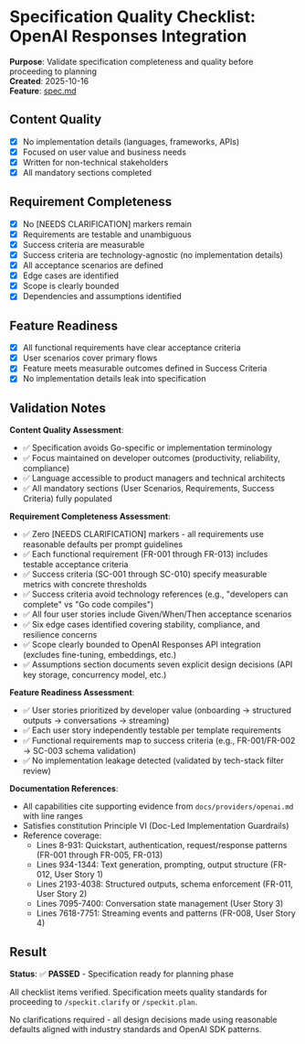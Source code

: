 # Specification Quality Checklist: OpenAI Responses Integration

**Purpose**: Validate specification completeness and quality before proceeding to planning  
**Created**: 2025-10-16  
**Feature**: [spec.md](../spec.md)

## Content Quality

- [x] No implementation details (languages, frameworks, APIs)
- [x] Focused on user value and business needs
- [x] Written for non-technical stakeholders
- [x] All mandatory sections completed

## Requirement Completeness

- [x] No [NEEDS CLARIFICATION] markers remain
- [x] Requirements are testable and unambiguous
- [x] Success criteria are measurable
- [x] Success criteria are technology-agnostic (no implementation details)
- [x] All acceptance scenarios are defined
- [x] Edge cases are identified
- [x] Scope is clearly bounded
- [x] Dependencies and assumptions identified

## Feature Readiness

- [x] All functional requirements have clear acceptance criteria
- [x] User scenarios cover primary flows
- [x] Feature meets measurable outcomes defined in Success Criteria
- [x] No implementation details leak into specification

## Validation Notes

**Content Quality Assessment**:
- ✅ Specification avoids Go-specific or implementation terminology
- ✅ Focus maintained on developer outcomes (productivity, reliability, compliance)
- ✅ Language accessible to product managers and technical architects
- ✅ All mandatory sections (User Scenarios, Requirements, Success Criteria) fully populated

**Requirement Completeness Assessment**:
- ✅ Zero [NEEDS CLARIFICATION] markers - all requirements use reasonable defaults per prompt guidelines
- ✅ Each functional requirement (FR-001 through FR-013) includes testable acceptance criteria
- ✅ Success criteria (SC-001 through SC-010) specify measurable metrics with concrete thresholds
- ✅ Success criteria avoid technology references (e.g., "developers can complete" vs "Go code compiles")
- ✅ All four user stories include Given/When/Then acceptance scenarios
- ✅ Six edge cases identified covering stability, compliance, and resilience concerns
- ✅ Scope clearly bounded to OpenAI Responses API integration (excludes fine-tuning, embeddings, etc.)
- ✅ Assumptions section documents seven explicit design decisions (API key storage, concurrency model, etc.)

**Feature Readiness Assessment**:
- ✅ User stories prioritized by developer value (onboarding → structured outputs → conversations → streaming)
- ✅ Each user story independently testable per template requirements
- ✅ Functional requirements map to success criteria (e.g., FR-001/FR-002 → SC-003 schema validation)
- ✅ No implementation leakage detected (validated by tech-stack filter review)

**Documentation References**:
- All capabilities cite supporting evidence from `docs/providers/openai.md` with line ranges
- Satisfies constitution Principle VI (Doc-Led Implementation Guardrails)
- Reference coverage:
  - Lines 8-931: Quickstart, authentication, request/response patterns (FR-001 through FR-005, FR-013)
  - Lines 934-1344: Text generation, prompting, output structure (FR-012, User Story 1)
  - Lines 2193-4038: Structured outputs, schema enforcement (FR-011, User Story 2)
  - Lines 7095-7400: Conversation state management (User Story 3)
  - Lines 7618-7751: Streaming events and patterns (FR-008, User Story 4)

## Result

**Status**: ✅ **PASSED** - Specification ready for planning phase

All checklist items verified. Specification meets quality standards for proceeding to `/speckit.clarify` or `/speckit.plan`.

No clarifications required - all design decisions made using reasonable defaults aligned with industry standards and OpenAI SDK patterns.
